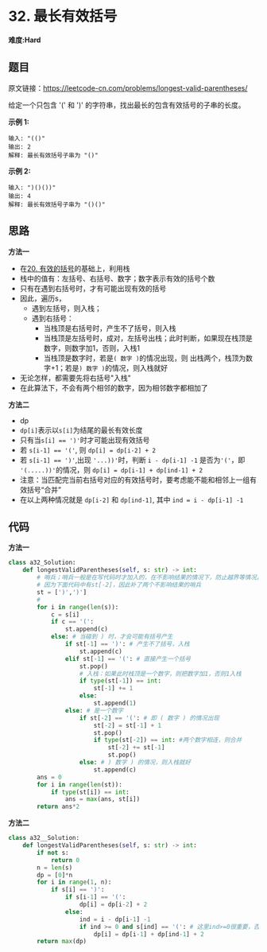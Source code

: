 # 32. 最长有效括号
**难度:Hard**
## 题目
原文链接：https://leetcode-cn.com/problems/longest-valid-parentheses/

给定一个只包含 '(' 和 ')' 的字符串，找出最长的包含有效括号的子串的长度。

**示例 1:**
```
输入: "(()"
输出: 2
解释: 最长有效括号子串为 "()"
```
**示例 2:**
```
输入: ")()())"
输出: 4
解释: 最长有效括号子串为 "()()"
```

## 思路
**方法一**
* 在[20. 有效的括号](https://github.com/czzbb/leetcode-python/blob/master/code/0020-%E6%9C%89%E6%95%88%E7%9A%84%E6%8B%AC%E5%8F%B7.md)的基础上，利用栈
* 栈中的值有：左括号、右括号、数字；数字表示有效的括号个数
* 只有在遇到右括号时，才有可能出现有效的括号
* 因此，遍历s，
  * 遇到左括号，则入栈；
  * 遇到右括号：
    * 当栈顶是右括号时，产生不了括号，则入栈
    * 当栈顶是左括号时，成对，左括号出栈；此时判断，如果现在栈顶是数字，则数字加1，否则，入栈1
    * 当栈顶是数字时，若是` ( 数字 ) `的情况出现，则 出栈两个，栈顶为数字+1；若是` ) 数字 ) `的情况，则入栈就好
* 无论怎样，都需要先将右括号"入栈"
* 在此算法下，不会有两个相邻的数字，因为相邻数字都相加了

**方法二**
* dp
* `dp[i]`表示以`s[i]`为结尾的最长有效长度
* 只有当`s[i] == ')'`时才可能出现有效括号
* 若 `s[i-1] == '('`, 则 `dp[i] = dp[i-2] + 2`
* 若 `s[i-1] == ')'`,出现 `'...))'`时，判断 `i - dp[i-1] -1` 是否为`'('`，即` '(.....))'`的情况，则 `dp[i] = dp[i-1] + dp[ind-1] + 2`
* 注意：当匹配完当前右括号对应的有效括号时，要考虑能不能和相邻上一组有效括号“合并”
* 在以上两种情况就是 `dp[i-2]` 和 `dp[ind-1]`, 其中 `ind = i - dp[i-1] -1`

## 代码
**方法一**
```python
class a32_Solution:
    def longestValidParentheses(self, s: str) -> int:
        # 哨兵；哨兵一般是在写代码时才加入的，在不影响结果的情况下，防止越界等情况。
        # 因为下面代码中有st[-2]，因此补了两个不影响结果的哨兵
        st = [')',')']
        #
        for i in range(len(s)):
            c = s[i]
            if c == '(':
                st.append(c)
            else: # 当碰到 ) 时，才会可能有括号产生
                if st[-1] == ')': # 产生不了括号，入栈
                    st.append(c)
                elif st[-1] == '(': # 直接产生一个括号
                    st.pop()
                    # 入栈：如果此时栈顶是一个数字，则把数字加1，否则1入栈
                    if type(st[-1]) == int:
                        st[-1] += 1
                    else:
                        st.append(1)
                else: # 是一个数字
                    if st[-2] == '(': # 即 ( 数字 ) 的情况出现
                        st[-2] = st[-1] + 1
                        st.pop()
                        if type(st[-2]) == int: #两个数字相连，则合并
                            st[-2] += st[-1]
                            st.pop()
                    else: # ) 数字 ) 的情况，则入栈就好
                        st.append(c)
        ans = 0
        for i in range(len(st)):
            if type(st[i]) == int:
                ans = max(ans, st[i])
        return ans*2
```
**方法二**
```python
class a32__Solution:
    def longestValidParentheses(self, s: str) -> int:
        if not s:
            return 0
        n = len(s)
        dp = [0]*n
        for i in range(1, n):
            if s[i] == ')':
                if s[i-1] == '(':
                    dp[i] = dp[i-2] + 2
                else:
                    ind = i - dp[i-1] -1
                    if ind >= 0 and s[ind] == '(': # 这里ind>=0很重要，否则会索引到负数。例如 (())(()(
                        dp[i] = dp[i-1] + dp[ind-1] + 2
        return max(dp)
```
